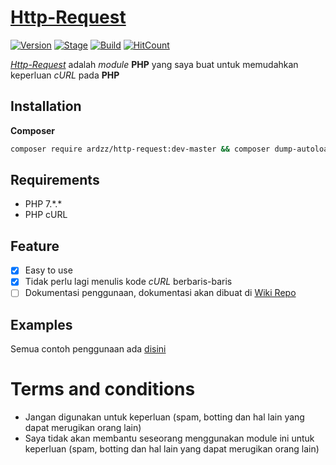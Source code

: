 # [Http-Request](https://github.com/ardzz/http-request)
[![Version](https://img.shields.io/badge/Version-1.0-brightgreen.svg?maxAge=259200)]()
[![Stage](https://img.shields.io/badge/Release-Beta-green.svg)]()
[![Build](https://img.shields.io/badge/Type_-_Module-yellow.svg?maxAge=259200)]()
[![HitCount](http://hits.dwyl.io/ardzz/http-request.svg)](http://hits.dwyl.io/ardzz/http-request)

[*Http-Request*](https://github.com/ardzz/http-request) adalah *module* **PHP** yang saya buat untuk memudahkan keperluan *cURL* pada **PHP**

## Installation
**Composer**
```bash
composer require ardzz/http-request:dev-master && composer dump-autoload -o
```
## Requirements
* PHP 7.\*.\*
* PHP cURL

## Feature
- [x] Easy to use
- [x] Tidak perlu lagi menulis kode *cURL* berbaris-baris
- [ ] Dokumentasi penggunaan, dokumentasi akan dibuat di [Wiki Repo](https://github.com/ardzz/http-request/wiki)

## Examples
Semua contoh penggunaan ada [disini](https://github.com/ardzz/http-request/blob/master/examples/)

# Terms and conditions
- Jangan digunakan untuk keperluan (spam, botting dan hal lain yang dapat merugikan orang lain)
- Saya tidak akan membantu seseorang menggunakan module ini untuk keperluan (spam, botting dan hal lain yang dapat merugikan orang lain)
